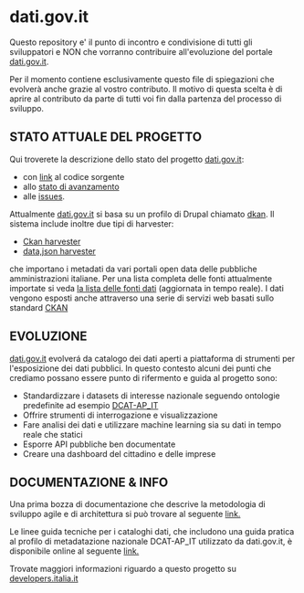 # dati.gov.it

Questo repository e' il punto di incontro e condivisione di tutti gli sviluppatori e NON che vorranno contribuire
all'evoluzione del portale [dati.gov.it](http://dati.gov.it).

Per il momento contiene esclusivamente questo file di spiegazioni che evolverà anche
grazie al vostro contributo. Il motivo di questa scelta è di aprire al contributo da parte di tutti voi fin
dalla partenza del processo di sviluppo.

## STATO ATTUALE DEL PROGETTO

Qui troverete la descrizione dello stato del progetto [dati.gov.it](http://dati.gov.it):
- con [link](https://github.com/FormezPA/dkan) al codice sorgente
- allo [stato di avanzamento](https://github.com/italia/dati.gov.it/projects)
- alle [issues](https://github.com/italia/dati.gov.it/issues).

Attualmente [dati.gov.it](http://dati.gov.it) si basa su un profilo di Drupal chiamato [dkan](https://github.com/FormezPA/dkan).  Il sistema include inoltre due tipi di harvester:

- [Ckan harvester](https://github.com/FormezPA/dkan_harvest_ckan)
- [data,json harvester](https://github.com/FormezPA/dkan_harvest_dcatap)

che importano i metadati da vari portali open data delle pubbliche amministrazioni italiane. Per una lista completa delle fonti attualmente importate si veda [la lista delle fonti dati](http://www.dati.gov.it/admin/harvest-sources-export) (aggiornata in tempo reale).
I dati vengono esposti anche attraverso una serie di servizi web basati sullo standard [CKAN](http://docs.ckan.org/en/latest/api/)

## EVOLUZIONE

[dati.gov.it](http://dati.gov.it) evolverá da catalogo dei dati aperti a piattaforma di strumenti per l'esposizione dei dati pubblici. In questo contesto
alcuni dei punti che crediamo possano essere punto di rifermento e guida al progetto sono:

- Standardizzare i datasets di interesse nazionale seguendo ontologie predefinite ad esempio [DCAT-AP_IT](http://guida-pratica-dcat-ap-it.readthedocs.io/en/latest/guida.html)
- Offrire strumenti di interrogazione e visualizzazione
- Fare analisi dei dati e utilizzare machine learning sia su dati in tempo reale che statici
- Esporre API pubbliche ben documentate
- Creare una dashboard del cittadino e delle imprese

## DOCUMENTAZIONE & INFO

Una prima bozza di documentazione che descrive la metodologia di sviluppo agile e di architettura si può trovare al
seguente [link.](https://docs.google.com/document/d/1dCfbpwmkl-U2kreykRY8YXJct6GOe-r_3qjism5wI2Y/edit)

Le linee guida tecniche per i cataloghi dati, che includono una guida pratica al profilo di metadatazione nazionale DCAT-AP_IT utilizzato da dati.gov.it, è disponibile online al seguente [link.](http://linee-guida-cataloghi-dati-profilo-dcat-ap-it.readthedocs.io/it/latest/)

Trovate maggiori informazioni riguardo a questo progetto su [developers.italia.it](https://developers.italia.it/it/datigov/)
